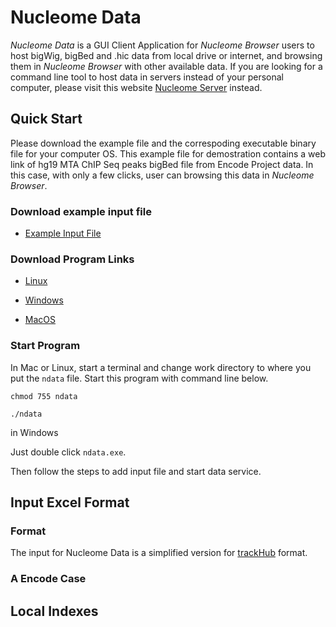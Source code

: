 # Nucleome Data

*Nucleome Data* is a GUI Client Application for *Nucleome Browser* users to host bigWig, bigBed and .hic data from local drive or internet, and browsing them in *Nucleome Browser* with other available data. 
If you are looking for a command line tool to host data in servers instead of your personal computer, please visit this website [Nucleome Server](https://github.com/nimezhu/cnbData) instead.

## Quick Start
Please download the example file and the correspoding executable binary file for your computer OS. This example file for demostration contains a web link of hg19 MTA ChIP Seq peaks bigBed file from Encode Project data. In this case, with only a few clicks, user can browsing this data in *Nucleome Browser*.

### Download example input file
- [Example Input File](https://vis.nucleome.org/static/ndata/cnb.xlsx)

### Download Program Links

- [Linux](https://vis.nucleome.org/static/ndata/current/linux/ndata)

- [Windows](https://vis.nucleome.org/static/ndata/current/win64/ndata.exe)

- [MacOS](https://vis.nucleome.org/static/ndata/current/mac/ndata)

### Start Program

In Mac or Linux, start a terminal and change work directory to where you put the `ndata` file. Start this program with command line below.

`chmod 755 ndata`

`./ndata`

in Windows 

Just double click `ndata.exe`.

Then follow the steps to add input file and start data service.


## Input Excel Format
### Format
The input for Nucleome Data is a simplified version for [trackHub](https://genome.ucsc.edu/goldenpath/help/hgTrackHubHelp.html) format. 


### A Encode Case


## Local Indexes


